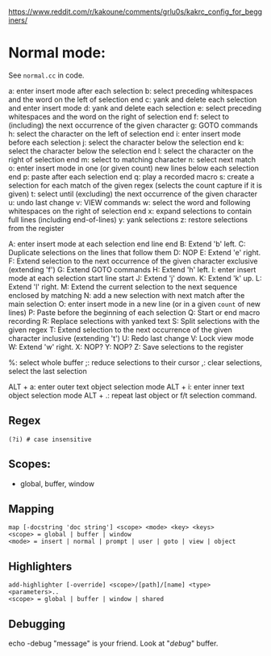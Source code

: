<https://www.reddit.com/r/kakoune/comments/grlu0s/kakrc_config_for_begginers/>

# Normal mode:

See `normal.cc` in code.

a: enter insert mode after each selection
b: select preceding whitespaces and the word on the left of selection end
c: yank and delete each selection and enter insert mode
d: yank and delete each selection
e: select preceding whitespaces and the word on the right of selection end
f: select to (including) the next occurrence of the given character
g: GOTO commands
h: select the character on the left of selection end
i: enter insert mode before each selection
j: select the character below the selection end
k: select the character below the selection end
l: select the character on the right of selection end
m: select to matching character
n: select next match
o: enter insert mode in one (or given count) new lines below each selection end
p: paste after each selection end
q: play a recorded macro
s: create a selection for each match of the given regex (selects the count capture if it is given)
t: select until (excluding) the next occurrence of the given character
u: undo last change
v: VIEW commands
w: select the word and following whitespaces on the right of selection end
x: expand selections to contain full lines (including end-of-lines)
y: yank selections
z: restore selections from the register

A: enter insert mode at each selection end line end
B: Extend 'b' left.
C: Duplicate selections on the lines that follow them
D: NOP
E: Extend 'e' right.
F: Extend selection to the next occurrence of the given character exclusive (extending 'f')
G: Extend GOTO commands
H: Extend 'h' left.
I: enter insert mode at each selection start line start
J: Extend 'j' down.
K: Extend 'k' up.
L: Extend 'l' right.
M: Extend the current selection to the next sequence enclosed by matching
N: add a new selection with next match after the main selection
O: enter insert mode in a new line (or in a given `count` of new lines)
P: Paste before the beginning of each selection
Q: Start or end macro recording
R: Replace selections with yanked text
S: Split selections with the given regex
T: Extend selection to the next occurrence of the given character inclusive (extending 't')
U: Redo last change
V: Lock view mode
W: Extend 'w' right.
X: NOP?
Y: NOP?
Z: Save selections to the register


%: select whole buffer
;: reduce selections to their cursor
,: clear selections, select the last selection

ALT + a: enter outer text object selection mode
ALT + i: enter inner text object selection mode
ALT + .: repeat last object or f/t selection command.

## Regex

```
(?i) # case insensitive
```

## Scopes:

- global, buffer, window

## Mapping

```
map [-docstring 'doc string'] <scope> <mode> <key> <keys>
<scope> = global | buffer | window
<mode> = insert | normal | prompt | user | goto | view | object
```

## Highlighters

```
add-highlighter [-override] <scope>/[path]/[name] <type> <parameters>..
<scope> = global | buffer | window | shared
```

## Debugging

echo -debug "message" is your friend.
Look at "*debug*" buffer.

